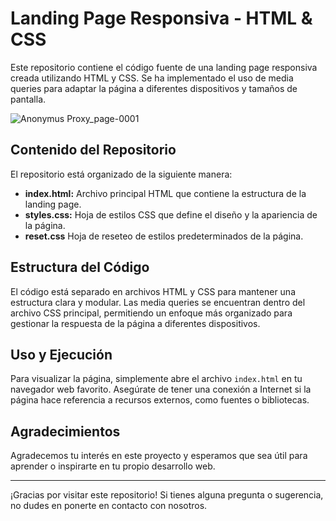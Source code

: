 # Landing Page Responsiva - HTML & CSS

Este repositorio contiene el código fuente de una landing page responsiva creada utilizando HTML y CSS. Se ha implementado el uso de media queries para adaptar la página a diferentes dispositivos y tamaños de pantalla.

![Anonymus Proxy_page-0001](https://github.com/elenavesc/Page-New-York/assets/147326237/8f921cd9-c6c6-4801-99ce-ba2646a57548)




## Contenido del Repositorio

El repositorio está organizado de la siguiente manera:

- **index.html:** Archivo principal HTML que contiene la estructura de la landing page.
- **styles.css:** Hoja de estilos CSS que define el diseño y la apariencia de la página.
- **reset.css** Hoja de reseteo de estilos predeterminados de la página.

## Estructura del Código

El código está separado en archivos HTML y CSS para mantener una estructura clara y modular. Las media queries se encuentran dentro del archivo CSS principal, permitiendo un enfoque más organizado para gestionar la respuesta de la página a diferentes dispositivos.

## Uso y Ejecución

Para visualizar la página, simplemente abre el archivo `index.html` en tu navegador web favorito. Asegúrate de tener una conexión a Internet si la página hace referencia a recursos externos, como fuentes o bibliotecas.


## Agradecimientos

Agradecemos tu interés en este proyecto y esperamos que sea útil para aprender o inspirarte en tu propio desarrollo web.

---

¡Gracias por visitar este repositorio! Si tienes alguna pregunta o sugerencia, no dudes en ponerte en contacto con nosotros.
